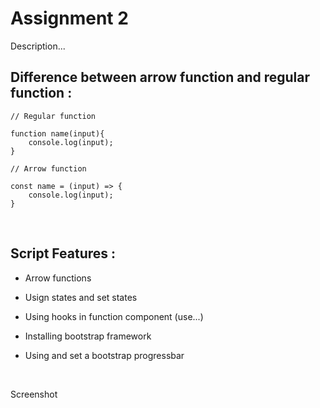 # Assignment 2

Description...


## Difference between arrow function and regular function :

```
// Regular function

function name(input){
    console.log(input);
}

// Arrow function

const name = (input) => {
    console.log(input);
}
```

<br>

## Script Features :

- Arrow functions

- Usign states and set states

- Using hooks in function component (use...)

- Installing bootstrap framework

- Using and set a bootstrap progressbar



<br>

Screenshot

